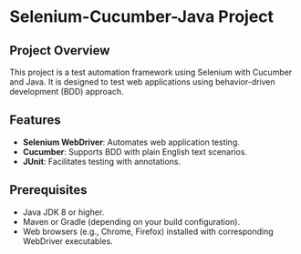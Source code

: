 # Selenium-Cucumber-Java Project

## Project Overview
This project is a test automation framework using Selenium with Cucumber and Java. It is designed to test web applications using behavior-driven development (BDD) approach.

## Features
- **Selenium WebDriver**: Automates web application testing.
- **Cucumber**: Supports BDD with plain English text scenarios.
- **JUnit**: Facilitates testing with annotations.

## Prerequisites
- Java JDK 8 or higher.
- Maven or Gradle (depending on your build configuration).
- Web browsers (e.g., Chrome, Firefox) installed with corresponding WebDriver executables.

